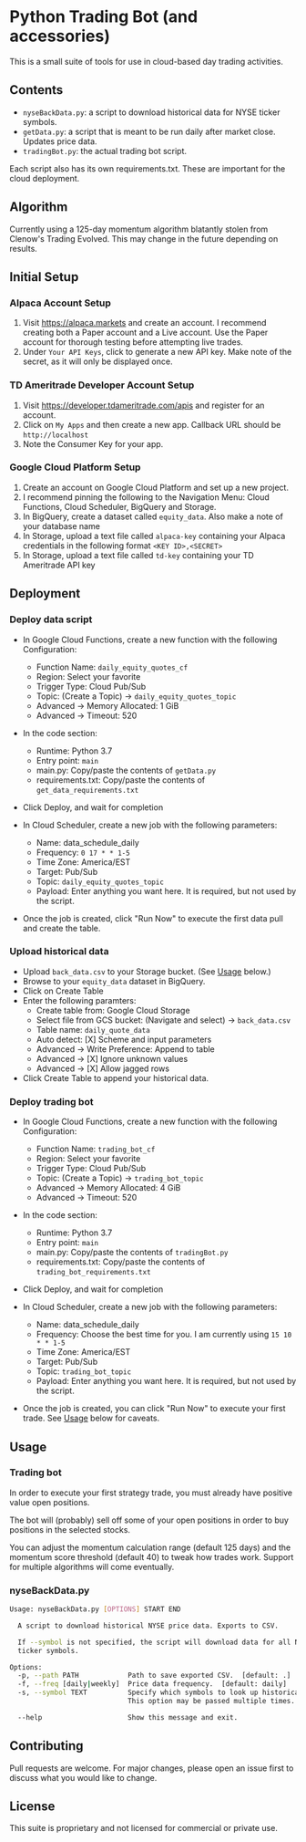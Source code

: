 # Python Trading Bot (and accessories)

This is a small suite of tools for use in cloud-based day trading activities.

## Contents

* `nyseBackData.py`: a script to download historical data for NYSE ticker symbols.
* `getData.py`: a script that is meant to be run daily after market close. Updates price data.
* `tradingBot.py`: the actual trading bot script.

Each script also has its own requirements.txt. These are important for the cloud deployment.

## Algorithm

Currently using a 125-day momentum algorithm blatantly stolen from Clenow's Trading Evolved. This may change in the future depending on results.

## Initial Setup

### Alpaca Account Setup

1. Visit <https://alpaca.markets> and create an account. I recommend creating both a Paper account and a Live account. Use the Paper account for thorough testing before attempting live trades.
2. Under `Your API Keys`, click to generate a new API key. Make note of the secret, as it will only be displayed once.

### TD Ameritrade Developer Account Setup

1. Visit <https://developer.tdameritrade.com/apis> and register for an account.
2. Click on `My Apps` and then create a new app. Callback URL should be `http://localhost`
3. Note the Consumer Key for your app.

### Google Cloud Platform Setup

1. Create an account on Google Cloud Platform and set up a new project.
2. I recommend pinning the following to the Navigation Menu: Cloud Functions, Cloud Scheduler, BigQuery and Storage.
3. In BigQuery, create a dataset called `equity_data`. Also make a note of your database name
4. In Storage, upload a text file called `alpaca-key` containing your Alpaca credentials in the following format `<KEY ID>,<SECRET>`
5. In Storage, upload a text file called `td-key` containing your TD Ameritrade API key

## Deployment

### Deploy data script

* In Google Cloud Functions, create a new function with the following Configuration:

  * Function Name: `daily_equity_quotes_cf`
  * Region: Select your favorite
  * Trigger Type: Cloud Pub/Sub
  * Topic: (Create a Topic) -> `daily_equity_quotes_topic`
  * Advanced -> Memory Allocated: 1 GiB
  * Advanced -> Timeout: 520

* In the code section:

  * Runtime: Python 3.7
  * Entry point: `main`
  * main.py: Copy/paste the contents of `getData.py`
  * requirements.txt: Copy/paste the contents of `get_data_requirements.txt`

* Click Deploy, and wait for completion
* In Cloud Scheduler, create a new job with the following parameters:

  * Name: data_schedule_daily
  * Frequency: `0 17 * * 1-5`
  * Time Zone: America/EST
  * Target: Pub/Sub
  * Topic: `daily_equity_quotes_topic`
  * Payload: Enter anything you want here. It is required, but not used by the script.

* Once the job is created, click "Run Now" to execute the first data pull and create the table.

### Upload historical data

* Upload `back_data.csv` to your Storage bucket. (See [Usage](#nysebackdata.py) below.)
* Browse to your `equity_data` dataset in BigQuery.
* Click on Create Table
* Enter the following paramters:
  * Create table from: Google Cloud Storage
  * Select file from GCS bucket: (Navigate and select) -> `back_data.csv`
  * Table name: `daily_quote_data`
  * Auto detect: [X] Scheme and input parameters
  * Advanced -> Write Preference: Append to table
  * Advanced -> [X] Ignore unknown values
  * Advanced -> [X] Allow jagged rows
* Click Create Table to append your historical data.

### Deploy trading bot

* In Google Cloud Functions, create a new function with the following Configuration:

  * Function Name: `trading_bot_cf`
  * Region: Select your favorite
  * Trigger Type: Cloud Pub/Sub
  * Topic: (Create a Topic) -> `trading_bot_topic`
  * Advanced -> Memory Allocated: 4 GiB
  * Advanced -> Timeout: 520

* In the code section:

  * Runtime: Python 3.7
  * Entry point: `main`
  * main.py: Copy/paste the contents of `tradingBot.py`
  * requirements.txt: Copy/paste the contents of `trading_bot_requirements.txt`

* Click Deploy, and wait for completion
* In Cloud Scheduler, create a new job with the following parameters:

  * Name: data_schedule_daily
  * Frequency: Choose the best time for you. I am currently using `15 10 * * 1-5`
  * Time Zone: America/EST
  * Target: Pub/Sub
  * Topic: `trading_bot_topic`
  * Payload: Enter anything you want here. It is required, but not used by the script.

* Once the job is created, you can click "Run Now" to execute your first trade. See [Usage](#trading-bot) below for caveats.

## Usage

### Trading bot

In order to execute your first strategy trade, you must already have positive value open positions.

The bot will (probably) sell off some of your open positions in order to buy positions in the selected stocks.

You can adjust the momentum calculation range (default 125 days) and the momentum score threshold (default 40) to tweak how trades work. Support for multiple algorithms will come eventually.

### nyseBackData.py

```bash
Usage: nyseBackData.py [OPTIONS] START END

  A script to download historical NYSE price data. Exports to CSV.

  If --symbol is not specified, the script will download data for all NYSE
  ticker symbols.

Options:
  -p, --path PATH            Path to save exported CSV.  [default: .]
  -f, --freq [daily|weekly]  Price data frequency.  [default: daily]
  -s, --symbol TEXT          Specify which symbols to look up historical data.
                             This option may be passed multiple times.

  --help                     Show this message and exit.
```

## Contributing

Pull requests are welcome. For major changes, please open an issue first to discuss what you would like to change.

## License

This suite is proprietary and not licensed for commercial or private use.
